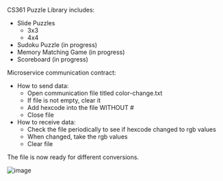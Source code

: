 CS361
Puzzle Library includes:
- Slide Puzzles
  - 3x3
  - 4x4
- Sudoku Puzzle (in progress)
- Memory Matching Game (in progress)
- Scoreboard (in progress)


Microservice communication contract:
- How to send data:
  - Open communication file titled color-change.txt
  - If file is not empty, clear it
  - Add hexcode into the file WITHOUT #
  - Close file
- How to receive data:
  - Check the file periodically to see if hexcode changed to rgb values
  - When changed, take the rgb values
  - Clear file

The file is now ready for different conversions. 

![image](https://user-images.githubusercontent.com/49286300/217630220-68355cf3-62ac-4b23-a544-647f38e58518.png)
